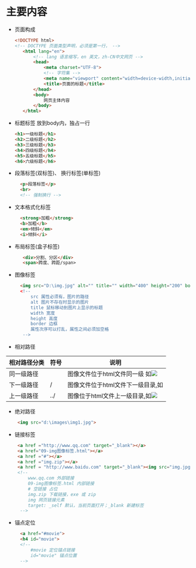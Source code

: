 #  主要内容
* 页面构成
   ```html
   <!DOCTYPE html>
   <!-- DOCTYPE 页面类型声明，必须是第一行， -->
      <html lang="en">
          <!-- lang 语言缩写，en 英文，zh-CN中文网页 -->
          <head>
              <meta charset="UTF-8">
              <!-- 字符集 -->
              <meta name="viewport" content="width=device-width,initial-scale=1.0">
              <title>页面的标题</title>
          </head>
          <body>
              网页主体内容
          </body>
      </html>
    ```
*  标题标签 放到body内，独占一行
    ```html
    <h1>一级标题</h1>
    <h2>二级标题</h2>
    <h3>三级标题</h3>
    <h4>四级标题</h4>
    <h5>五级标题</h5>
    <h6>六级标题</h6>
    ```
* 段落标签(双标签)、 换行标签(单标签)

  ```html
    <p>段落标签</p>
    <br>
    <!-- 强制换行 -->
  ```
* 文本格式化标签
  ```html
    <strong>加粗</strong>
    <b>加粗</b>
    <em>倾斜</em>
    <i>倾斜</i>
  ```
* 布局标签(盒子标签)
    ```html
       <div>分割、分区</div>
       <span>跨度、跨距/span>
    ```
* 图像标签
  ```html
    <img src="D:\img.jpg" alt="" title="" width="400" height="200" border="15>
    <!-- 
        src 属性必须有，图片的路径
        alt 图片不存在时显示的图片
        title 鼠标移动到图片上显示的标题
        width 宽度
        height 高度
        border 边框
        属性次序可以打乱，属性之间必须加空格
     -->
     ```
*  相对路径

|  相对路径分类   | 符号  |  说明 |
|  ----  | ----  | ---- |
| 同一级路径  |  | 图像文件位于html文件同一级 如<img src="demo.gif">|
| 下一级路径  |  / | 图像文件位于html文件下一级目录,如<img scr="image/demo.gif">
| 上一级路径  |../ | 图像位于html文件上一级目录,如<img src=".../images/demo.gif">|
     
* 绝对路径
  ```html
   <img src="d:\images\img1.jpg">
  ```
* 链接标签
  ```html
   <a href ="http://www.qq.com" target="_blank"></a>
   <a href="09-img图像标签.html"></a>
   <a href ="#"></a>
   <a href ="img.zip"></a>
   <a href = "http://www.baidu.com" target="_blank"><img src="img.jpg" alt=""></a>
   <!-- 
       www.qq.com 外部链接
       09-img图像标签.html 内部链接
       # 空链接 占位
       img.zip 下载链接，exe 或 zip
       img 网页链接元素
       target: _self 默认，当前页面打开；_blank 新建标签
    -->
  ```
* 锚点定位
  ```html
    <a href="#movie">
    <h4 id="movie">
    <!--  
        #movie 定位锚点链接 
        id="movie" 锚点位置
    -->
  ```
  